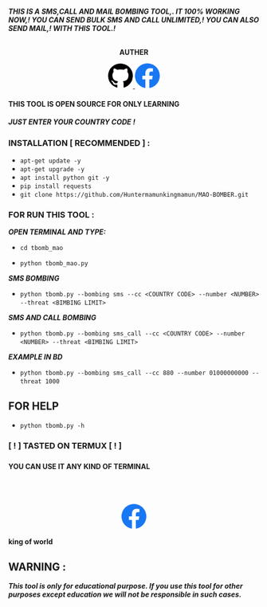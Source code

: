 
  
  </h2>
</br>
<b><i>THIS IS A SMS,CALL AND MAIL BOMBING TOOL,.
IT 100% WORKING NOW,! YOU CAN SEND BULK SMS AND CALL UNLIMITED,!
YOU CAN ALSO SEND MAIL,! WITH THIS TOOL.!</i></b>
</br>
</br>

<p align="center">
<b> AUTHER </b>
</p>
 <p align="center">
<a href="https://github.com/huntermamunkingmamun">
  <img width="50px" height="50px" src="https://raw.githubusercontent.com/fh-rabbi/Hack-Box/main/images/git.png">
</a>
<a href="https://www.facebook.com/hunterking42/">
  <img width="50px" height="50px" src="https://raw.githubusercontent.com/fh-rabbi/Hack-Box/main/images/fb.png">
</a></p>

  
#### THIS TOOL IS OPEN SOURCE FOR ONLY LEARNING

##### JUST ENTER YOUR COUNTRY CODE !





### INSTALLATION [ RECOMMENDED ] :

* `apt-get update -y`
* `apt-get upgrade -y`
* `apt install python git -y`
* `pip install requests`
* `git clone https://github.com/Huntermamunkingmamun/MAO-BOMBER.git`






### FOR RUN THIS TOOL :

***OPEN TERMINAL AND TYPE:***

* `cd tbomb_mao`

* `python tbomb_mao.py`






***SMS BOMBING***

* `python tbomb.py --bombing sms --cc <COUNTRY CODE> --number <NUMBER> --threat <BIMBING LIMIT>`

***SMS AND CALL BOMBING***

* `python tbomb.py --bombing sms_call --cc <COUNTRY CODE> --number <NUMBER> --threat <BIMBING LIMIT>`

***EXAMPLE IN BD***

* `python tbomb.py --bombing sms_call --cc 880 --number 01000000000 --threat 1000`

## FOR HELP
* `python tbomb.py -h`





<h3>[ ! ] TASTED ON TERMUX [ ! ]<h3/>
<h4>YOU CAN USE IT ANY KIND OF TERMINAL<h4/>



<b>

</br>
</br>
<p align="center">
<a href="https://www.facebook.com/hunterking42/">
  <img width="50px" height="50px" src="https://raw.githubusercontent.com/fh-rabbi/Hack-Box/main/images/fb.png">
<a/>
<p/>  

</b>
<b> king of world </b>

## WARNING : 
***This tool is only for educational purpose. If you use this tool for other purposes except education we will not be responsible in such cases.***

  
  

  
